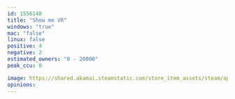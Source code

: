 ```yaml
---
id: 1556140
title: "Show me VR"
windows: "true"
mac: "false"
linux: false
positive: 4
negative: 2
estimated_owners: "0 - 20000"
peak_ccu: 0

image: https://shared.akamai.steamstatic.com/store_item_assets/steam/apps/1556140/header.jpg?t=1615898955
opinions:
---
```

